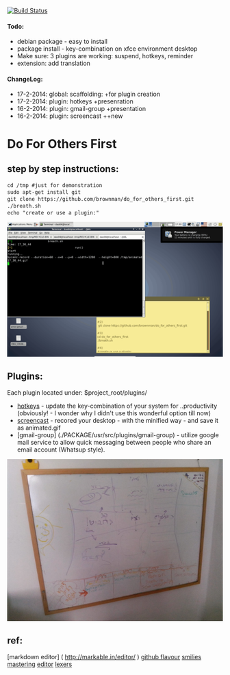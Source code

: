 
[![Build Status](https://travis-ci.org/brownman/do_for_others_first.png?branch=develop)](https://travis-ci.org/brownman/do_for_others_first)
#### Todo:
- debian package - easy to install
- package install - key-combination on xfce environment desktop
- Make sure: 3 plugins are working: suspend, hotkeys, reminder
- extension: add translation

#### ChangeLog:

- 17-2-2014: global: scaffolding:      +for plugin creation
- 17-2-2014: plugin: hotkeys           +presenration
- 16-2-2014: plugin: gmail-group       +presentation
- 16-2-2014: plugin: screencast        ++new



Do For Others First
=
step by step instructions:
---------------------------------


```shell
cd /tmp #just for demonstration
sudo apt-get install git
git clone https://github.com/brownman/do_for_others_first.git
./breath.sh
echo "create or use a plugin:"

```

![demo](./.GIF/root.gif)
 



Plugins:
-----------

Each plugin located under: $project_root/plugins/


* [hotkeys](./PACKAGE/usr/src/plugins/hotkeys) - update the key-combination of your system for ..productivity (obviously! - I wonder why I didn't use this wonderful option till now)
* [screencast](./PACKAGE/usr/src/plugins/screencast) - recored your desktop - with the minified way - and save it as animated.gif
* [gmail-group] (./PACKAGE/usr/src/plugins/gmail-group) - utilize google mail service to allow quick messaging between people who share an email account (Whatsup style).


![whiteboard](./.WHITEBOARD/whiteboard.jpg)

ref:
--
[markdown editor] ( http://markable.in/editor/ )
[github flavour](https://help.github.com/articles/markdown-basics#links)
[smilies](http://www.emoji-cheat-sheet.com/)
[mastering](http://guides.github.com/overviews/mastering-markdown/)
[editor](http://dillinger.io/)
[lexers](https://github.com/github/linguist/blob/master/lib/linguist/languages.yml)
